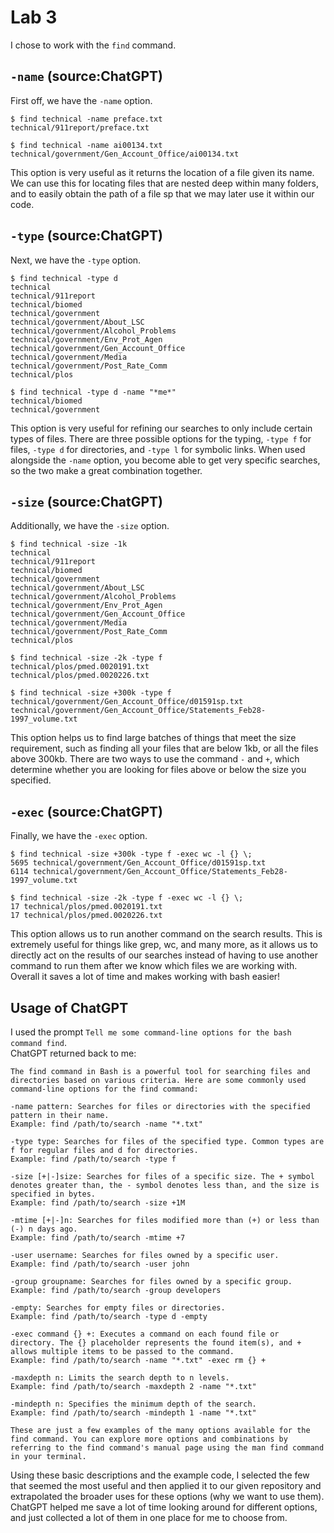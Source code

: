 # Lab 3  
I chose to work with the `find` command.  
## `-name` (source:ChatGPT)  
First off, we have the `-name` option.  
~~~
$ find technical -name preface.txt
technical/911report/preface.txt
~~~
~~~
$ find technical -name ai00134.txt
technical/government/Gen_Account_Office/ai00134.txt
~~~
This option is very useful as it returns the location of a file given its name. We can use this for locating files that are nested deep within many folders, and to easily obtain the path of a file sp that we may later use it within our code.  
## `-type` (source:ChatGPT)  
Next, we have the `-type` option.  
~~~
$ find technical -type d
technical
technical/911report
technical/biomed
technical/government
technical/government/About_LSC
technical/government/Alcohol_Problems
technical/government/Env_Prot_Agen
technical/government/Gen_Account_Office
technical/government/Media
technical/government/Post_Rate_Comm
technical/plos
~~~
~~~
$ find technical -type d -name "*me*"
technical/biomed
technical/government
~~~
This option is very useful for refining our searches to only include certain types of files. There are three possible options for the typing, `-type f` for files, `-type d` for directories, and `-type l` for symbolic links. When used alongside the `-name` option, you become able to get very specific searches, so the two make a great combination together.  
## `-size` (source:ChatGPT)  
Additionally, we have the `-size` option.
~~~
$ find technical -size -1k
technical
technical/911report
technical/biomed
technical/government
technical/government/About_LSC
technical/government/Alcohol_Problems
technical/government/Env_Prot_Agen
technical/government/Gen_Account_Office
technical/government/Media
technical/government/Post_Rate_Comm
technical/plos
~~~
~~~
$ find technical -size -2k -type f
technical/plos/pmed.0020191.txt
technical/plos/pmed.0020226.txt
~~~
~~~
$ find technical -size +300k -type f
technical/government/Gen_Account_Office/d01591sp.txt
technical/government/Gen_Account_Office/Statements_Feb28-1997_volume.txt
~~~
This option helps us to find large batches of things that meet the size requirement, such as finding all your files that are below 1kb, or all the files above 300kb. There are two ways to use the command `-` and `+`, which determine whether you are looking for files above or below the size you specified.  
## `-exec` (source:ChatGPT)  
Finally, we have the `-exec` option.
~~~
$ find technical -size +300k -type f -exec wc -l {} \;
5695 technical/government/Gen_Account_Office/d01591sp.txt
6114 technical/government/Gen_Account_Office/Statements_Feb28-1997_volume.txt
~~~
~~~
$ find technical -size -2k -type f -exec wc -l {} \;
17 technical/plos/pmed.0020191.txt
17 technical/plos/pmed.0020226.txt
~~~
This option allows us to run another command on the search results. This is extremely useful for things like grep, wc, and many more, as it allows us to directly act on the results of our searches instead of having to use another command to run them after we know which files we are working with. Overall it saves a lot of time and makes working with bash easier!

## Usage of ChatGPT  
I used the prompt ```Tell me some command-line options for the bash command find```.  
ChatGPT returned back to me:  
~~~
The find command in Bash is a powerful tool for searching files and directories based on various criteria. Here are some commonly used command-line options for the find command:

-name pattern: Searches for files or directories with the specified pattern in their name.
Example: find /path/to/search -name "*.txt"

-type type: Searches for files of the specified type. Common types are f for regular files and d for directories.
Example: find /path/to/search -type f

-size [+|-]size: Searches for files of a specific size. The + symbol denotes greater than, the - symbol denotes less than, and the size is specified in bytes.
Example: find /path/to/search -size +1M

-mtime [+|-]n: Searches for files modified more than (+) or less than (-) n days ago.
Example: find /path/to/search -mtime +7

-user username: Searches for files owned by a specific user.
Example: find /path/to/search -user john

-group groupname: Searches for files owned by a specific group.
Example: find /path/to/search -group developers

-empty: Searches for empty files or directories.
Example: find /path/to/search -type d -empty

-exec command {} +: Executes a command on each found file or directory. The {} placeholder represents the found item(s), and + allows multiple items to be passed to the command.
Example: find /path/to/search -name "*.txt" -exec rm {} +

-maxdepth n: Limits the search depth to n levels.
Example: find /path/to/search -maxdepth 2 -name "*.txt"

-mindepth n: Specifies the minimum depth of the search.
Example: find /path/to/search -mindepth 1 -name "*.txt"

These are just a few examples of the many options available for the find command. You can explore more options and combinations by referring to the find command's manual page using the man find command in your terminal.
~~~  
Using these basic descriptions and the example code, I selected the few that seemed the most useful and then applied it to our given repository and extrapolated the broader uses for these options (why we want to use them). ChatGPT helped me save a lot of time looking around for different options, and just collected a lot of them in one place for me to choose from. 
